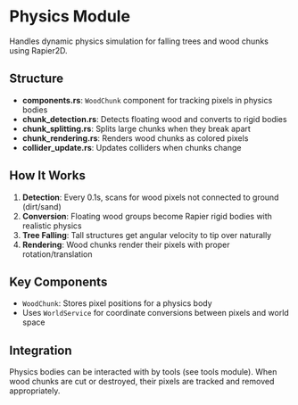 # Physics Module

Handles dynamic physics simulation for falling trees and wood chunks using Rapier2D.

## Structure

- **components.rs**: `WoodChunk` component for tracking pixels in physics bodies
- **chunk_detection.rs**: Detects floating wood and converts to rigid bodies
- **chunk_splitting.rs**: Splits large chunks when they break apart
- **chunk_rendering.rs**: Renders wood chunks as colored pixels
- **collider_update.rs**: Updates colliders when chunks change

## How It Works

1. **Detection**: Every 0.1s, scans for wood pixels not connected to ground (dirt/sand)
2. **Conversion**: Floating wood groups become Rapier rigid bodies with realistic physics
3. **Tree Falling**: Tall structures get angular velocity to tip over naturally
4. **Rendering**: Wood chunks render their pixels with proper rotation/translation

## Key Components

- `WoodChunk`: Stores pixel positions for a physics body
- Uses `WorldService` for coordinate conversions between pixels and world space

## Integration

Physics bodies can be interacted with by tools (see tools module).
When wood chunks are cut or destroyed, their pixels are tracked and removed appropriately.
